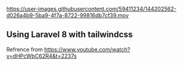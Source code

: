 

https://user-images.githubusercontent.com/59411234/144202562-d026a4b9-5ba9-4f7a-8722-99816db7cf39.mov



## Using Laravel 8 with tailwindcss

Refrence from https://www.youtube.com/watch?v=dHPcWbC62R4&t=2237s
